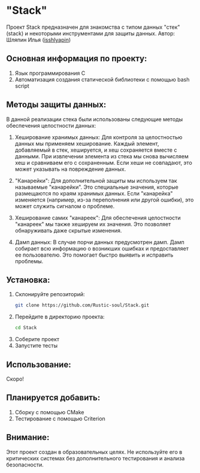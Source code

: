 # "Stack" 
Проект Stack предназначен для знакомства с типом данных "стек" (stack) и некоторыми инструментами для защиты данных.
Автор: Шляпин Илья ([isshlyapin](https://github.conm/isshlyapin))

## Основная информация по проекту:
1. Язык программирования C
2. Автоматизация создания статической библиотеки с помощью bash script

## Методы защиты данных:
В данной реализации стека были использованы следующие методы обеспечения целостности данных:
1. Хеширование хранимых данных: Для контроля за целостностью данных мы применяем хеширование. Каждый элемент, добавляемый в стек, хешируется, и хеш сохраняется вместе с данными. При извлечении элемента из стека мы снова вычисляем хеш и сравниваем его с сохраненным. Если хеши не совпадают, это может указывать на повреждение данных.

2. "Канарейки": Для дополнительной защиты мы используем так называемые "канарейки". Это специальные значения, которые размещаются по краям хранимых данных. Если "канарейка" изменяется (например, из-за переполнения или другой ошибки), это может служить сигналом о проблеме.

3. Хеширование самих "канареек": Для обеспечения целостности "канареек" мы также хешируем их значения. Это позволяет обнаруживать даже скрытые изменения.

4. Дамп данных: В случае порчи данных предусмотрен дамп. Дамп собирает всю информацию о возникших ошибках и предоставляет ее пользователю. Это помогает быстро выявить и исправить проблемы.

## Установка:
1. Склонируйте репозиторий:
   ```sh
   git clone https://github.com/Rustic-soul/Stack.git
   ```
3. Перейдите в директорию проекта:
   ```sh
   cd Stack
   ```
5. Соберите проект
6. Запустите тесты

## Использование:
Скоро!

## Планируется добавить:
1. Сборку с помощью CMake
2. Тестирование с помощью Criterion 

## Внимание:
Этот проект создан в образовательных целях. Не используйте его в критических системах без дополнительного тестирования и анализа безопасности.
